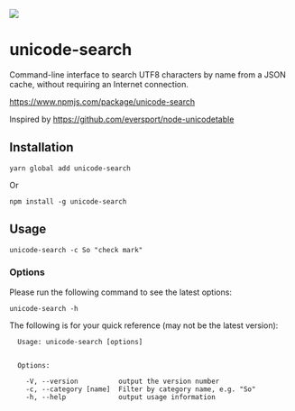[![](https://travis-ci.org/Lucas-C/unicode-search.svg?branch=master)](https://travis-ci.org/Lucas-C/unicode-search) 

# unicode-search

Command-line interface to search UTF8 characters by name from a JSON cache, without requiring an Internet connection.

https://www.npmjs.com/package/unicode-search

Inspired by https://github.com/eversport/node-unicodetable


## Installation

```
yarn global add unicode-search
```

 Or

```
npm install -g unicode-search
```


## Usage

```
unicode-search -c So "check mark"
```

### Options

Please run the following command to see the latest options:

```
unicode-search -h
```

The following is for your quick reference (may not be the latest version):

```
  Usage: unicode-search [options]


  Options:

    -V, --version          output the version number
    -c, --category [name]  Filter by category name, e.g. "So"
    -h, --help             output usage information

```
